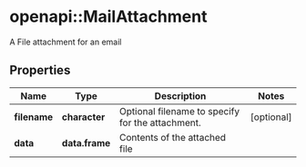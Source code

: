 # openapi::MailAttachment

A File attachment for an email

## Properties
Name | Type | Description | Notes
------------ | ------------- | ------------- | -------------
**filename** | **character** | Optional filename to specify for the attachment. | [optional] 
**data** | **data.frame** | Contents of the attached file | 


